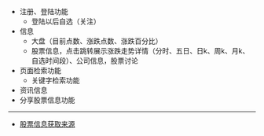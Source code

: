 * 注册、登陆功能
  * 登陆以后自选（关注）
* 信息
  * 大盘（目前点数、涨跌点数、涨跌百分比）
  * 股票信息，点击跳转展示涨跌走势详情（分时、五日、日k、周k、月k、自选时间段）、公司信息，股票讨论
* 页面检索功能
  * 关键字检索功能
* 资讯信息
* 分享股票信息功能





---

* [股票信息获取来源](<http://222.200.180.28/api?f=home&m=footer#%E8%8E%B7%E5%8F%96%E6%95%B0%E6%8D%AE%E5%87%BD%E6%95%B0>)